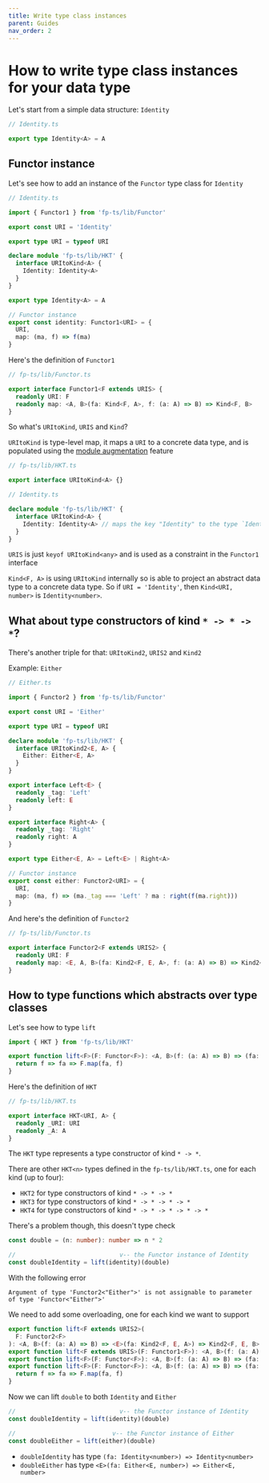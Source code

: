 ```yaml
---
title: Write type class instances
parent: Guides
nav_order: 2
---
```


# How to write type class instances for your data type

Let's start from a simple data structure: `Identity`

```ts
// Identity.ts

export type Identity<A> = A
```

## Functor instance

Let's see how to add an instance of the `Functor` type class for `Identity`

```ts
// Identity.ts

import { Functor1 } from 'fp-ts/lib/Functor'

export const URI = 'Identity'

export type URI = typeof URI

declare module 'fp-ts/lib/HKT' {
  interface URItoKind<A> {
    Identity: Identity<A>
  }
}

export type Identity<A> = A

// Functor instance
export const identity: Functor1<URI> = {
  URI,
  map: (ma, f) => f(ma)
}
```

Here's the definition of `Functor1`

```ts
// fp-ts/lib/Functor.ts

export interface Functor1<F extends URIS> {
  readonly URI: F
  readonly map: <A, B>(fa: Kind<F, A>, f: (a: A) => B) => Kind<F, B>
}
```

So what's `URItoKind`, `URIS` and `Kind`?

`URItoKind` is type-level map, it maps a `URI` to a concrete data type, and is populated using the [module augmentation](https://www.typescriptlang.org/docs/handbook/declaration-merging.html) feature

```ts
// fp-ts/lib/HKT.ts

export interface URItoKind<A> {}
```

```ts
// Identity.ts

declare module 'fp-ts/lib/HKT' {
  interface URItoKind<A> {
    Identity: Identity<A> // maps the key "Identity" to the type `Identity`
  }
}
```

`URIS` is just `keyof URItoKind<any>` and is used as a constraint in the `Functor1` interface

`Kind<F, A>` is using `URItoKind` internally so is able to project an abstract data type to a concrete data type.
So if `URI = 'Identity'`, then `Kind<URI, number>` is `Identity<number>`.

## What about type constructors of kind `* -> * -> *`?

There's another triple for that: `URItoKind2`, `URIS2` and `Kind2`

Example: `Either`

```ts
// Either.ts

import { Functor2 } from 'fp-ts/lib/Functor'

export const URI = 'Either'

export type URI = typeof URI

declare module 'fp-ts/lib/HKT' {
  interface URItoKind2<E, A> {
    Either: Either<E, A>
  }
}

export interface Left<E> {
  readonly _tag: 'Left'
  readonly left: E
}

export interface Right<A> {
  readonly _tag: 'Right'
  readonly right: A
}

export type Either<E, A> = Left<E> | Right<A>

// Functor instance
export const either: Functor2<URI> = {
  URI,
  map: (ma, f) => (ma._tag === 'Left' ? ma : right(f(ma.right)))
}
```

And here's the definition of `Functor2`

```ts
// fp-ts/lib/Functor.ts

export interface Functor2<F extends URIS2> {
  readonly URI: F
  readonly map: <E, A, B>(fa: Kind2<F, E, A>, f: (a: A) => B) => Kind2<F, E, B>
}
```

## How to type functions which abstracts over type classes

Let's see how to type `lift`

```ts
import { HKT } from 'fp-ts/lib/HKT'

export function lift<F>(F: Functor<F>): <A, B>(f: (a: A) => B) => (fa: HKT<F, A>) => HKT<F, B> {
  return f => fa => F.map(fa, f)
}
```

Here's the definition of `HKT`

```ts
// fp-ts/lib/HKT.ts

export interface HKT<URI, A> {
  readonly _URI: URI
  readonly _A: A
}
```

The `HKT` type represents a type constructor of kind `* -> *`.

There are other `HKT<n>` types defined in the `fp-ts/lib/HKT.ts`, one for each kind (up to four):

- `HKT2` for type constructors of kind `* -> * -> *`
- `HKT3` for type constructors of kind `* -> * -> * -> *`
- `HKT4` for type constructors of kind `* -> * -> * -> * -> *`

There's a problem though, this doesn't type check

```ts
const double = (n: number): number => n * 2

//                             v-- the Functor instance of Identity
const doubleIdentity = lift(identity)(double)
```

With the following error

```
Argument of type 'Functor2<"Either">' is not assignable to parameter of type 'Functor<"Either">'
```

We need to add some overloading, one for each kind we want to support

```ts
export function lift<F extends URIS2>(
  F: Functor2<F>
): <A, B>(f: (a: A) => B) => <E>(fa: Kind2<F, E, A>) => Kind2<F, E, B>
export function lift<F extends URIS>(F: Functor1<F>): <A, B>(f: (a: A) => B) => (fa: Kind<F, A>) => Kind<F, B>
export function lift<F>(F: Functor<F>): <A, B>(f: (a: A) => B) => (fa: HKT<F, A>) => HKT<F, B>
export function lift<F>(F: Functor<F>): <A, B>(f: (a: A) => B) => (fa: HKT<F, A>) => HKT<F, B> {
  return f => fa => F.map(fa, f)
}
```

Now we can lift `double` to both `Identity` and `Either`

```ts
//                             v-- the Functor instance of Identity
const doubleIdentity = lift(identity)(double)

//                           v-- the Functor instance of Either
const doubleEither = lift(either)(double)
```

- `doubleIdentity` has type `(fa: Identity<number>) => Identity<number>`
- `doubleEither` has type `<E>(fa: Either<E, number>) => Either<E, number>`
